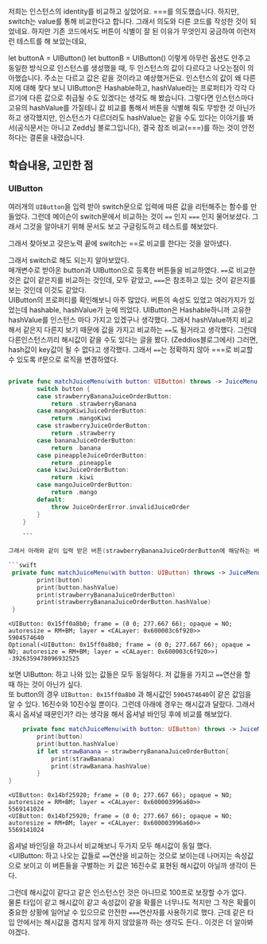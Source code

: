 
# 

저희는 인스턴스의 identity를 비교하고 싶었어요. ===를 의도했습니다. 하지만, switch는 value를 통해 비교한다고 합니다. 그래서 의도와 다른 코드를 작성한 것이 되었네요.
하지만 기존 코드에서도 버튼이 식별이 잘 된 이유가 무엇인지 궁금하여 이런저런 테스트를 해 보았는데요,

let buttonA = UIButton()
let buttonB = UIButton()
이렇게 아무런 옵션도 안주고 동일한 방식으로 인스턴스를 생성했을 때, 두 인스턴스의 값이 다르다고 나오는점이 의아했습니다. 주소는 다르고 값은 같을 것이라고 예상했거든요.
인스턴스의 값이 왜 다른지에 대해 찾다 보니 UIButton은 Hashable하고, hashValue라는 프로퍼티가 각각 다르기에 다른 값으로 취급될 수도 있겠다는 생각도 해 봤습니다. 그렇다면 인스턴스마다 고유의 hashValue를 가질테니 값 비교를 통해서 버튼을 식별해 줘도 무방한 것 아닌가 하고 생각했지만, 인스턴스가 다르더라도 hashValue는 같을 수도 있다는 이야기를 봐서(공식문서는 아니고 Zedd님 블로그입니다), 결국 참조 비교(===)를 하는 것이 안전하다는 결론을 내렸습니다.

## 학습내용, 고민한 점
### UIButton

여러개의 `UIButton`을 입력 받아 switch문으로 입력에 따른 값을 리턴해주는 함수를 만들었다. 그런데 메이슨이 switch문에서 비교하는 것이 `==` 인지 `===` 인지 물어보셨다. 그래서 그것을 알아내기 위해 문서도 보고 구글링도하고 테스트를 해보았다.

그래서 찾아보고 갖은노력 끝에 switch는 ==로 비교를 한다는 것을 알아냈다.

그래서 switch로 해도 되는지 알아보았다.   
매개변수로 받아온 button과 UIButton으로 등록한 버튼들을 비교하였다.
`==`로 비교한 것은 값이 같은지를 비교하는 것인데, 모두 같았고, `===`은 참조하고 있는 것이 같은지를 보는 것인데 이것도 같았다.    
UIButton의 프로퍼티를 확인해보니 아주 많았다. 버튼의 속성도 있었고 여러가지가 있었는데 hashable, hashValue가 눈에 띄었다. UIButton은 Hashable하니까 고유한 hashValue를 인스턴스 마다 가지고 있겠구나 생각했다. 그래서 hashValue까지 비교해서 같은지 다른지 보기 때문에 값을 가지고 비교하는 `==`도 될거라고 생각했다. 그런데 다른인스턴스끼리 해시값이 같을 수도 있다는 글을 봤다. (Zeddios블로그에서) 그러면, hash값이 key값이 될 수 없다고 생각했다. 그래서 `==`는 정확하지 않아 ===로 비교할 수 있도록 if문으로 로직을 변경하였다.
```swift

private func matchJuiceMenu(with button: UIButton) throws -> JuiceMenu {
        switch button {
        case strawberryBananaJuiceOrderButton:
            return .strawberryBanana
        case mangoKiwiJuiceOrderButton:
            return .mangoKiwi
        case strawberryJuiceOrderButton:
            return .strawberry
        case bananaJuiceOrderButton:
            return .banana
        case pineappleJuiceOrderButton:
            return .pineapple
        case kiwiJuiceOrderButton:
            return .kiwi
        case mangoJuiceOrderButton:
            return .mango
        default:
            throw JuiceOrderError.invalidJuiceOrder
        }
    } 
    
    ```

그래서 아래와 같이 입력 받은 버튼(strawberryBananaJuiceOrderButton에 해당하는 버튼을 탭함)과 strawberryBananaJuiceOrderButton를 출력해보았다.

```swift
 private func matchJuiceMenu(with button: UIButton) throws -> JuiceMenu {
        print(button)
        print(button.hashValue)
        print(strawberryBananaJuiceOrderButton)
        print(strawberryBananaJuiceOrderButton.hashValue)
 }
 ```
 
 ```
 <UIButton: 0x15ff0a8b0; frame = (0 0; 277.667 66); opaque = NO; autoresize = RM+BM; layer = <CALayer: 0x600003c6f920>>
5904574640
Optional(<UIButton: 0x15ff0a8b0; frame = (0 0; 277.667 66); opaque = NO; autoresize = RM+BM; layer = <CALayer: 0x600003c6f920>>)
-3926359478096932525
```

보면 UIButton: 하고 나와 있는 값들은 모두 동일하다. 저 값들을 가지고 `==`연산을 할 때 하는 것이 아닌가 싶다.    
또 button의 경우 `UIButton: 0x15ff0a8b0` 과 해시값인 `5904574640`이 같은 값임을 알 수 있다. 16진수와 10진수일 뿐이다. 그런데 아래에 경우는 해시값과 달랐다. 그래서 혹시 옵셔널 때문인가? 라는 생각을 해서 옵셔널 바인딩 후에 비교를 해보았다.

```swift
    private func matchJuiceMenu(with button: UIButton) throws -> JuiceMenu {
        print(button)
        print(button.hashValue)
        if let strawBanana = strawberryBananaJuiceOrderButton{
            print(strawBanana)
            print(strawBanana.hashValue)
        }
}
```

```
<UIButton: 0x14bf25920; frame = (0 0; 277.667 66); opaque = NO; autoresize = RM+BM; layer = <CALayer: 0x600003996a60>>
5569141024
<UIButton: 0x14bf25920; frame = (0 0; 277.667 66); opaque = NO; autoresize = RM+BM; layer = <CALayer: 0x600003996a60>>
5569141024
```
옵셔널 바인딩을 하고나서 비교해보니 두가지 모두 해시값이 동일 했다.   
<UIButton: 하고 나오는 값들로 `==`연산을 비교하는 것으로 보이는데 나머지는 속성값으로 보이고 이 버튼들을 구별하는 키 값은 16진수로 표현된 해시값이 아닐까 생각이 든다.    

그런데 해시값이 같다고 같은 인스턴스인 것은 아니므로 100프로 보장할 수가 없다.   
물론 타입이 같고 해시값이 같고 속성값이 같을 확률은 너무나도 적지만 그 작은 확률이 중요한 상황에 일어날 수 있으므로 안전한 `===`연산자를 사용하기로 했다.
근데 같은 타입 안에서는 해시값을 겹치지 않게 하지 않았을까 하는 생각도 든다.. 이것은 더 알아봐야겠다.

